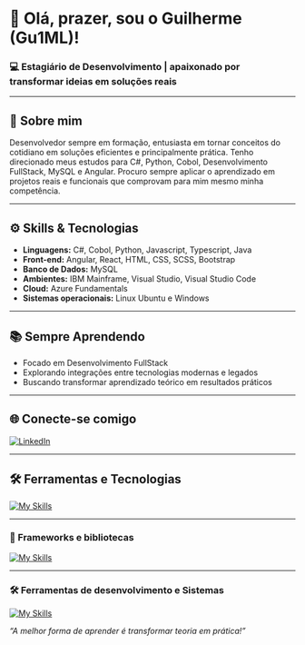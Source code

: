 # 👋 Olá, prazer, sou o Guilherme (Gu1ML)!

### 💻 Estagiário de Desenvolvimento | apaixonado por transformar ideias em soluções reais

---

## 🚀 Sobre mim

Desenvolvedor sempre em formação, entusiasta em tornar conceitos do cotidiano em soluções eficientes e principalmente prática. 
Tenho direcionado meus estudos para C#, Python, Cobol, Desenvolvimento FullStack, MySQL e Angular. 
Procuro sempre aplicar o aprendizado em projetos reais e funcionais que comprovam para mim mesmo minha competência.

---

## ⚙️ Skills & Tecnologias

- **Linguagens:** C#, Cobol, Python, Javascript, Typescript, Java
- **Front-end:** Angular, React, HTML, CSS, SCSS, Bootstrap
- **Banco de Dados:** MySQL
- **Ambientes:** IBM Mainframe, Visual Studio, Visual Studio Code 
- **Cloud:** Azure Fundamentals
- **Sistemas operacionais:** Linux Ubuntu e Windows 

---

## 📚 Sempre Aprendendo

- Focado em Desenvolvimento FullStack
- Explorando integrações entre tecnologias modernas e legados
- Buscando transformar aprendizado teórico em resultados práticos

---

## 🌐 Conecte-se comigo

[![LinkedIn](https://img.shields.io/badge/-Guilherme%20Machado%20Lima-0077B5?style=for-the-badge&logo=linkedin&logoColor=white)](https://www.linkedin.com/in/guilherme-machado-lima)

---

## 🛠️ Ferramentas e Tecnologias

[![My Skills](https://skillicons.dev/icons?i=cs,html,css,js,ts,nodejs,python,java,docker)](https://skillicons.dev)

---

### 🚀 Frameworks e bibliotecas
[![My Skills](https://skillicons.dev/icons?i=dotnet,angular,bootstrap,npm,nextjs,mysql)](https://skillicons.dev)

---

### 🛠️ Ferramentas de desenvolvimento e Sistemas
[![My Skills](https://skillicons.dev/icons?i=vscode,visualstudio,github,git,postman,linux,windows)](https://skillicons.dev)

_“A melhor forma de aprender é transformar teoria em prática!”_

